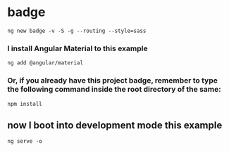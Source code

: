 # badge

```shell
ng new badge -v -S -g --routing --style=sass
```

### I install Angular Material to this example

```shell
ng add @angular/material
```

### Or, if you already have this project badge, remember to type the following command inside the root directory of the same:

```shell
npm install
```

## now I boot into development mode this example

```shell
ng serve -o
```
